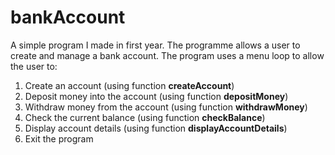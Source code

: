 # bankAccount
A simple program I made in first year. The programme allows a user to create and manage a bank account.
The program uses a menu loop to allow the user to:
1. Create an account (using function **createAccount**)
2. Deposit money into the account (using function **depositMoney**)
3. Withdraw money from the account (using function **withdrawMoney**)
4. Check the current balance (using function **checkBalance**)
5. Display account details (using function **displayAccountDetails**)
6. Exit the program
